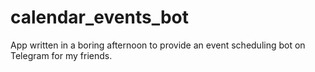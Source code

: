 # calendar_events_bot
App written in a boring afternoon to provide an event scheduling bot on Telegram for my friends.
